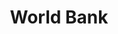 ---
layout: project
title: World Bank
description: Prédire et chiffrer l'impact des catastrophes naturelles dues au changement climatique
season: 8
repository:
website:
image:
---